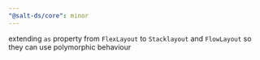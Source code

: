 ```yaml
---
"@salt-ds/core": minor
---
```


extending `as` property from `FlexLayout` to `Stacklayout` and `FlowLayout` so they can use polymorphic behaviour
